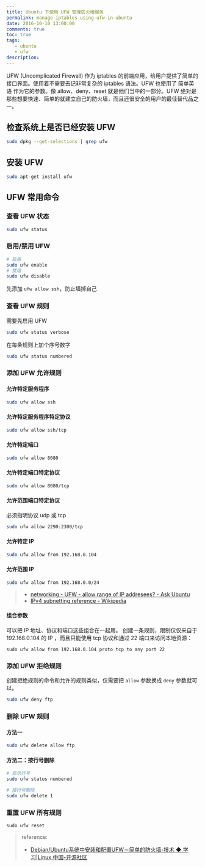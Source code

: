 ```yaml
---
title: Ubuntu 下使用 UFW 管理防火墙服务
permalink: manage-iptables-using-ufw-in-ubuntu
date: 2016-10-10 13:00:00
comments: true
toc: true
tags:
   - ubuntu
   - ufw
description:
---
```

UFW (Uncomplicated Firewall) 作为 iptables 的前端应用，给用户提供了简单的接口界面。使用着不需要去记非常复杂的 iptables 语法。UFW 也使用了 简单英语 作为它的参数。像 allow、deny、reset 就是他们当中的一部分。UFW 绝对是那些想要快速、简单的就建立自己的防火墙，而且还很安全的用户的最佳替代品之一。

## 检查系统上是否已经安装 UFW
``` bash
sudo dpkg --get-selections | grep ufw
```
## 安装 UFW
``` bash
sudo apt-get install ufw
```

<!-- more -->

## UFW 常用命令
### 查看 UFW 状态
``` bash
sudo ufw status
```

### 启用/禁用 UFW
``` bash
# 启用
sudo ufw enable
# 禁用
sudo ufw disable
```
先添加 `ufw allow ssh`，防止墙掉自己

### 查看 UFW 规则
需要先启用 UFW
``` bash
sudo ufw status verbose
```
在每条规则上加个序号数字
``` bash
sudo ufw status numbered
```

### 添加 UFW 允许规则
#### 允许特定服务程序
``` bash
sudo ufw allow ssh
```

#### 允许特定服务程序特定协议
``` bash
sudo ufw allow ssh/tcp
```

#### 允许特定端口
``` bash
sudo ufw allow 8080
```

#### 允许特定端口特定协议
``` bash
sudo ufw allow 8080/tcp
```

#### 允许范围端口特定协议
必须指明协议 udp 或 tcp
``` bash
sudo ufw allow 2290:2300/tcp
```

#### 允许特定 IP
``` bash
sudo ufw allow from 192.168.0.104
```

#### 允许范围 IP
``` bash
sudo ufw allow from 192.168.0.0/24
```
> - [networking - UFW - allow range of IP addresees? - Ask Ubuntu](https://askubuntu.com/questions/646424/ufw-allow-range-of-ip-addresees)
> - [IPv4 subnetting reference - Wikipedia](https://en.wikipedia.org/wiki/IPv4_subnetting_reference)


#### 组合参数
可以把 IP 地址、协议和端口这些组合在一起用。
创建一条规则，限制仅仅来自于 192.168.0.104 的 IP ，而且只能使用 tcp 协议和通过 22 端口来访问本地资源：
```
sudo ufw allow from 192.168.0.104 proto tcp to any port 22
```

### 添加 UFW 拒绝规则
创建拒绝规则的命令和允许的规则类似，仅需要把 `allow` 参数换成 `deny` 参数就可以。
``` bash
sudo ufw deny ftp
```

### 删除 UFW 规则
#### 方法一
``` bash
sudo ufw delete allow ftp
```

#### 方法二：按行号删除
``` bash
# 显示行号
sudo ufw status numbered
```
``` bash
# 按行号删除
sudo ufw delete 1
```

### 重置 UFW 所有规则
```
sudo ufw reset
```

> reference:
> - [Debian/Ubuntu系统中安装和配置UFW－简单的防火墙-技术 ◆ 学习|Linux.中国-开源社区](https://linux.cn/article-2489-1.html)
